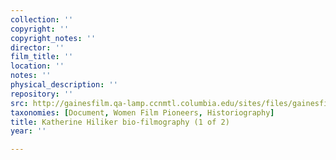 ```yaml
---
collection: ''
copyright: ''
copyright_notes: ''
director: ''
film_title: ''
location: ''
notes: ''
physical_description: ''
repository: ''
src: http://gainesfilm.qa-lamp.ccnmtl.columbia.edu/sites/files/gainesfilm/images/H_katherine_hilliker_bi_82523-1.jpg
taxonomies: [Document, Women Film Pioneers, Historiography]
title: Katherine Hiliker bio-filmography (1 of 2)
year: ''

---
```

